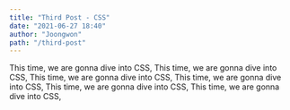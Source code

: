 ```yaml
---
title: "Third Post - CSS"
date: "2021-06-27 18:40"
author: "Joongwon"
path: "/third-post"
---
```


This time, we are gonna dive into CSS, This time, we are gonna dive into CSS,
This time, we are gonna dive into CSS, This time, we are gonna dive into CSS,
This time, we are gonna dive into CSS, This time, we are gonna dive into CSS,
